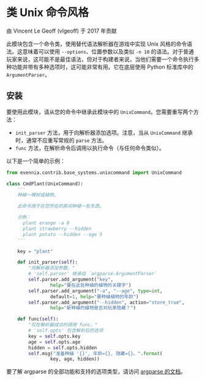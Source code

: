 # 类 Unix 命令风格

由 Vincent Le Geoff (vlgeoff) 于 2017 年贡献

此模块包含一个命令类，使用替代语法解析器在游戏中实现 Unix 风格的命令语法。这意味着可以使用 `--options`、位置参数以及类似 `-n 10` 的语法。对于普通玩家来说，这可能不是最佳语法，但对于构建者来说，当他们需要一个命令执行多种功能并带有多种选项时，这可能非常有用。它在底层使用 Python 标准库中的 `ArgumentParser`。

## 安装

要使用此模块，请从您的命令中继承此模块中的 `UnixCommand`。您需要重写两个方法：

- `init_parser` 方法，用于向解析器添加选项。注意，当从 `UnixCommand` 继承时，通常不应重写常规的 `parse` 方法。
- `func` 方法，在解析命令后调用以执行命令（与任何命令类似）。

以下是一个简单的示例：

```python
from evennia.contrib.base_systems.unixcommand import UnixCommand

class CmdPlant(UnixCommand):
    '''
    种植一棵树或植物。

    此命令用于在您所在的房间种植一些东西。

    示例：
      plant orange -a 8
      plant strawberry --hidden
      plant potato --hidden --age 5
    '''

    key = "plant"

    def init_parser(self):
        "向解析器添加参数。"
        # 'self.parser' 继承自 `argparse.ArgumentParser`
        self.parser.add_argument("key",
                help="要在此处种植的植物的关键字")
        self.parser.add_argument("-a", "--age", type=int,
                default=1, help="要种植植物的年龄")
        self.parser.add_argument("--hidden", action="store_true",
                help="新种植的植物是否对玩家隐藏？")

    def func(self):
        "仅在解析器成功时调用 func。"
        # 'self.opts' 包含解析后的选项
        key = self.opts.key
        age = self.opts.age
        hidden = self.opts.hidden
        self.msg("准备种植 '{}', 年龄={}, 隐藏={}。".format(
                key, age, hidden))
```

要了解 argparse 的全部功能和支持的选项类型，请访问 [argparse 的文档](https://docs.python.org/2/library/argparse.html)。
